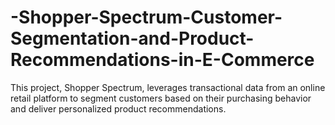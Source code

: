# -Shopper-Spectrum-Customer-Segmentation-and-Product-Recommendations-in-E-Commerce
This project, Shopper Spectrum, leverages transactional data from an online retail platform to segment customers based on their purchasing behavior and deliver personalized product recommendations.
